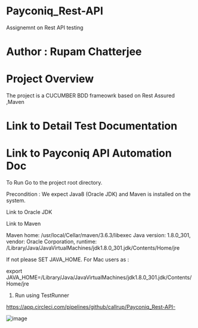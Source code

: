 # Payconiq_Rest-API
Assignemnt on Rest API testing


# Author : Rupam Chatterjee
# Project Overview
The project is a CUCUMBER BDD frameowrk based on Rest Assured ,Maven 
# Link to Detail Test Documentation
# Link to Payconiq API Automation Doc

To Run
Go to the project root directory.

Precondition : We expect Java8 (Oracle JDK) and Maven is installed on the system.

Link to Oracle JDK

Link to Maven

Maven home: /usr/local/Cellar/maven/3.6.3/libexec
Java version: 1.8.0_301, vendor: Oracle Corporation, runtime: /Library/Java/JavaVirtualMachines/jdk1.8.0_301.jdk/Contents/Home/jre

If not please SET JAVA_HOME. For Mac users as :

 export JAVA_HOME=/Library/Java/JavaVirtualMachines/jdk1.8.0_301.jdk/Contents/Home/jre
 1. Run using TestRunner

https://app.circleci.com/pipelines/github/callrup/Payconiq_Rest-API-


![image](https://user-images.githubusercontent.com/35593071/143107832-bd36ad47-172d-4124-9987-2a69ba6e669c.png)


